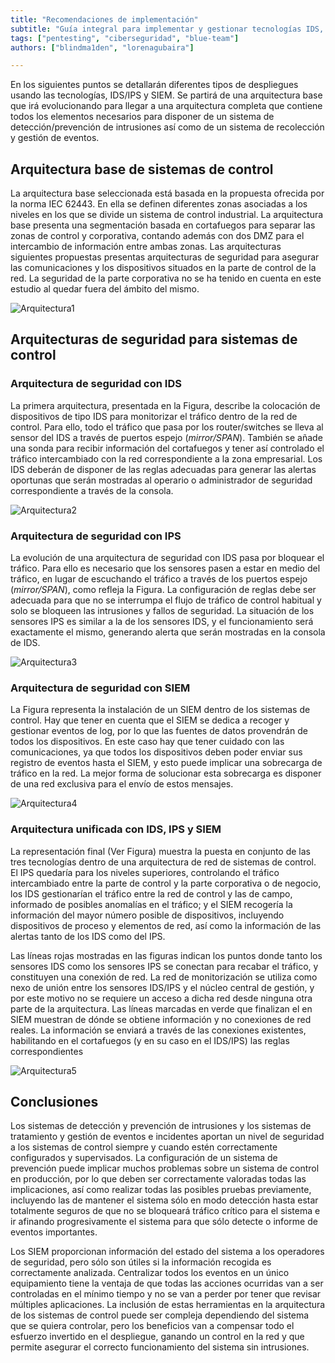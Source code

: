 ```yaml
---
title: "Recomendaciones de implementación"
subtitle: "Guía integral para implementar y gestionar tecnologías IDS, IPS y SIEM en sistemas de control"
tags: ["pentesting", "ciberseguridad", "blue-team"]
authors: ["blindma1den", "lorenagubaira"]

---
```


En los siguientes puntos se detallarán diferentes tipos de despliegues usando las tecnologías, IDS/IPS y SIEM. Se partirá de una arquitectura base que irá evolucionando para llegar a una arquitectura completa que contiene todos los elementos necesarios para disponer de un sistema de detección/prevención de intrusiones así como de un sistema de recolección y gestión de eventos.

## Arquitectura base de sistemas de control

La arquitectura base seleccionada está basada en la propuesta ofrecida por la norma IEC 62443. En ella se definen diferentes zonas asociadas a los niveles en los que se divide un sistema de control industrial. La arquitectura base presenta una segmentación basada en cortafuegos para separar las zonas de control y corporativa, contando además con dos DMZ para el intercambio de información entre ambas zonas. Las arquitecturas siguientes propuestas presentas arquitecturas de seguridad para asegurar las comunicaciones y los dispositivos situados en la parte de control de la red. La seguridad de la parte corporativa no se ha tenido en cuenta en este estudio al quedar fuera del ámbito del mismo.

![Arquitectura1](https://github.com/4GeeksAcademy/cybersecurity-syllabus/blob/main/assets/arquitectura1.png?raw=true)

## Arquitecturas de seguridad para sistemas de control

### Arquitectura de seguridad con IDS

La primera arquitectura, presentada en la Figura, describe la colocación de dispositivos de tipo IDS para monitorizar el tráfico dentro de la red de control. Para ello, todo el tráfico que pasa por los router/switches se lleva al sensor del IDS a través de puertos espejo (*mirror/SPAN*). También se añade una sonda para recibir información del cortafuegos y tener así controlado el tráfico intercambiado con la red correspondiente a la zona empresarial. Los IDS deberán de disponer de las reglas adecuadas para generar las alertas oportunas que serán mostradas al operario o administrador de seguridad correspondiente a través de la consola.

![Arquitectura2](https://github.com/4GeeksAcademy/cybersecurity-syllabus/blob/main/assets/arquitectura2.png?raw=true)

### Arquitectura de seguridad con IPS

La evolución de una arquitectura de seguridad con IDS pasa por bloquear el tráfico. Para ello es necesario que los sensores pasen a estar en medio del tráfico, en lugar de escuchando el tráfico a través de los puertos espejo (*mirror/SPAN*), como refleja la Figura. La configuración de reglas debe ser adecuada para que no se interrumpa el flujo de tráfico de control habitual y solo se bloqueen las intrusiones y fallos de seguridad. La situación de los sensores IPS es similar a la de los sensores IDS, y el funcionamiento será exactamente el mismo, generando alerta que serán mostradas en la consola de IDS.

![Arquitectura3](https://github.com/4GeeksAcademy/cybersecurity-syllabus/blob/main/assets/arquitectura3.png?raw=true)

### Arquitectura de seguridad con SIEM

La Figura representa la instalación de un SIEM dentro de los sistemas de control. Hay que tener en cuenta que el SIEM se dedica a recoger y gestionar eventos de log, por lo que las fuentes de datos provendrán de todos los dispositivos. En este caso hay que tener cuidado con las comunicaciones, ya que todos los dispositivos deben poder enviar sus registro de eventos hasta el SIEM, y esto puede implicar una sobrecarga de tráfico en la red. La mejor forma de solucionar esta sobrecarga es disponer de una red exclusiva para el envío de estos mensajes.

![Arquitectura4](https://github.com/4GeeksAcademy/cybersecurity-syllabus/blob/main/assets/arquitectura4.png?raw=true)

### Arquitectura unificada con IDS, IPS y SIEM

La representación final (Ver Figura) muestra la puesta en conjunto de las tres tecnologías dentro de una arquitectura de red de sistemas de control. El IPS quedaría para los niveles superiores, controlando el tráfico intercambiado entre la parte de control y la parte corporativa o de negocio, los IDS gestionarían el tráfico entre la red de control y las de campo, informado de posibles anomalías en el tráfico; y el SIEM recogería la información del mayor número posible de dispositivos, incluyendo dispositivos de proceso y elementos de red, así como la información de las alertas tanto de los IDS como del IPS.

Las líneas rojas mostradas en las figuras indican los puntos donde tanto los sensores IDS como los sensores IPS se conectan para recabar el tráfico, y constituyen una conexión de red. La red de monitorización se utiliza como nexo de unión entre los sensores IDS/IPS y el núcleo central de gestión, y por este motivo no se requiere un acceso a dicha red desde ninguna otra parte de la arquitectura. Las líneas marcadas en verde que finalizan el en SIEM muestran de dónde se obtiene información y no conexiones de red reales. La información se enviará a través de las conexiones existentes, habilitando en el cortafuegos (y en su caso en el IDS/IPS) las reglas correspondientes

![Arquitectura5](https://github.com/4GeeksAcademy/cybersecurity-syllabus/blob/main/assets/arquitectura5.png?raw=true)

## Conclusiones

Los sistemas de detección y prevención de intrusiones y los sistemas de tratamiento y gestión de eventos e incidentes aportan un nivel de seguridad a los sistemas de control siempre y cuando estén correctamente configurados y supervisados. La configuración de un sistema de prevención puede implicar muchos problemas sobre un sistema de control en producción, por lo que deben ser correctamente valoradas todas las implicaciones, así como realizar todas las posibles pruebas previamente, incluyendo las de mantener el sistema sólo en modo detección hasta estar totalmente seguros de que no se bloqueará tráfico crítico para el sistema e ir afinando progresivamente el sistema para que sólo detecte o informe de eventos importantes.

Los SIEM proporcionan información del estado del sistema a los operadores de seguridad, pero sólo son útiles si la información recogida es correctamente analizada. Centralizar todos los eventos en un único equipamiento tiene la ventaja de que todas las acciones ocurridas van a ser controladas en el mínimo tiempo y no se van a perder por tener que revisar múltiples aplicaciones. La inclusión de estas herramientas en la arquitectura de los sistemas de control puede ser compleja dependiendo del sistema que se quiera controlar, pero los beneficios van a compensar todo el esfuerzo invertido en el despliegue, ganando un control en la red y que permite asegurar el correcto funcionamiento del sistema sin intrusiones.